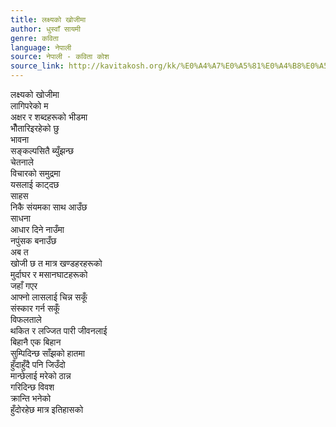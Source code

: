 ```yaml
---
title: लक्ष्यको खोजीमा
author: धुस्वाँ सायमी
genre: कविता
language: नेपाली
source: नेपाली - कविता कोश
source_link: http://kavitakosh.org/kk/%E0%A4%A7%E0%A5%81%E0%A4%B8%E0%A5%8D%E0%A4%B5%E0%A4%BE%E0%A4%81_%E0%A4%B8%E0%A4%BE%E0%A4%AF%E0%A4%AE%E0%A5%80
---
```


लक्ष्यको खोजीमा  
लागिपरेको म  
अक्षर र शब्दहरूको भीडमा  
भौँतारिइरहेको छु  
भावना  
सङ्कल्पसितै ब्युँझन्छ  
चेतनाले  
विचारको समुद्रमा  
यसलाई काट्दछ  
साहस  
निकै संयमका साथ आउँछ  
साधना  
आधार दिने नाउँमा  
नपुंसक बनाउँछ  
अब त  
खोजी छ त मात्र खण्डहरहरूको  
मुर्दाघर र मसानघाटहरूको  
जहाँ गएर  
आफ्नो लासलाई चिन्न सकूँ  
संस्कार गर्न सकूँ  
विफलताले  
थकित र लज्जित पारी जीवनलाई  
बिहानै एक बिहान  
सुम्पिदिन्छ साँझको हातमा  
हुँदाहुँदै पनि जिउँदो  
मान्छेलाई मरेको ठान्न  
गरिदिन्छ विवश  
क्रान्ति भनेको  
हुँदोरहेछ मात्र इतिहासको
